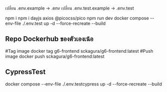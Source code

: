 เปลี่ยน .env.example -> .env
เปลี่ยน .env.test.example -> .env.test

npm i
npm i dayjs axios @picocss/pico
npm run dev
docker compose --env-file ./.env.test up -d --force-recreate --build

## Repo Dockerhub ของตัวเองเน้อ

#Tag image
docker tag g6-frontend sckagura/g6-frontend:latest
#Push image
docker push sckagura/g6-frontend:latest

## CypressTest

docker compose --env-file ./.env.testcypress up -d --force-recreate --build
